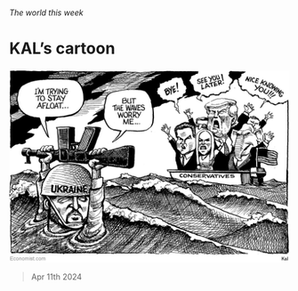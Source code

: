 ###### The world this week

# KAL’s cartoon 

#####  

![image](images/20240413_WWD000.png) 

> Apr 11th 2024 






